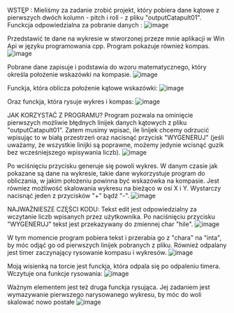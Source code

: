 WSTĘP : 
Mieliśmy za zadanie zrobić projekt, który pobiera dane kątowe z pierwszych dwóch kolumn - pitch i roll - z pliku "outputCatapult01". Funckcja odpowiedzialna za pobranie danych :
![image](https://user-images.githubusercontent.com/84075025/122968267-a5c50700-d38b-11eb-8e26-95e822a3b375.png)

Przedstawić te dane na wykresie w stworzonej przeze mnie aplikacji w Win Api w języku programowania cpp. Program pokazuje również kompas.
![image](https://user-images.githubusercontent.com/84075025/122967958-51ba2280-d38b-11eb-93c2-36dcac725cb1.png)

Pobrane dane zapisuje i podstawia do wzoru matematycznego, który określa położenie wskazówki na kompasie.
 ![image](https://user-images.githubusercontent.com/84075025/122968128-7f9f6700-d38b-11eb-9468-ac333ec65049.png)
 
Funckja, która oblicza położenie kątowe wskazówki:
![image](https://user-images.githubusercontent.com/84075025/122968486-e15fd100-d38b-11eb-8964-2671f4285bf5.png)

Oraz funckja, która rysuje wykres i kompas:
![image](https://user-images.githubusercontent.com/84075025/122968625-07857100-d38c-11eb-90bb-05a525b70c73.png)

JAK KORZYSTAĆ Z PROGRAMU?
Program pozwala na ominięcie pierwszych możliwie błędnych linijek danych kątowych z pliku "outputCatapult01". Zatem musimy wpisać, ile linijek chcemy odrzucić wpisując to w białą przestrzeń oraz nacisnąć przycisk "WYGENERUJ" (jeśli uważamy, że wszystkie linijki są poprawne, możemy jedynie wcisnąć guzik bez wcześniejszego wpisywania liczb).
![image](https://user-images.githubusercontent.com/84075025/122969258-bb86fc00-d38c-11eb-8ab8-2ab68b1e89c8.png)

Po wciśnięciu przycisku generuje się powoli wykres. W danym czasie jak pokazane są dane na wykresie, takie dane wykorzystuje program do obliczania, w jakim położeniu powinna być wskazówka na kompasie.
Jest równiez możliwość skalowania wykresu na bieżąco w osi X i Y. Wystarczy nacisnąć jeden z przycisków "+" bądź "-". 
![image](https://user-images.githubusercontent.com/84075025/122969835-68fa0f80-d38d-11eb-8f7f-e243e815cc43.png)

NAJWAŻNIESZE CZĘŚCI KODU:
Tekst edit jest odpowiedzialny za wczytanie liczb wpisanych przez użytkownika. Po naciśnięciu przycisku "WYGENERUJ" tekst jest przekazywany do zmiennej char "hile".
![image](https://user-images.githubusercontent.com/84075025/122970216-e9b90b80-d38d-11eb-98dc-db3ab4977b3b.png)

W tym momencie program pobiera tekst i przerabia go z "chara" na "inta", by móc odjąć go od pierwszych linijek pobranych z pliku. Również odpalany jest timer zaczynający rysowanie kompasu i wykresów.
![image](https://user-images.githubusercontent.com/84075025/122970471-461c2b00-d38e-11eb-806d-1779f9161c61.png)

Moją wisienką na torcie jest funckja, która odpala się po odpaleniu timera. Wczytuje ona funkcje rysowania:
![image](https://user-images.githubusercontent.com/84075025/122970765-95625b80-d38e-11eb-86ac-370ccdfc10f6.png)

Ważnym elementem jest też druga funckja rysująca. Jej zadaniem jest wymazywanie pierwszego narysowanego wykresu, by móc do woli skalować nowo postałe
![image](https://user-images.githubusercontent.com/84075025/122971016-d9556080-d38e-11eb-9ad7-3f74819a38db.png)
